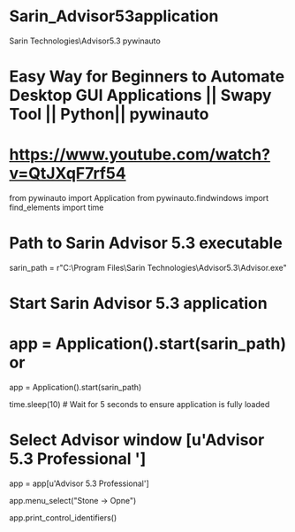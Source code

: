 # Sarin_Advisor53application
Sarin Technologies\Advisor5.3    pywinauto



# Easy Way for Beginners to Automate Desktop GUI Applications || Swapy Tool || Python|| pywinauto
# https://www.youtube.com/watch?v=QtJXqF7rf54

from pywinauto import Application
from pywinauto.findwindows import find_elements
import time

# Path to Sarin Advisor 5.3 executable
sarin_path = r"C:\Program Files\Sarin Technologies\Advisor5.3\Advisor.exe"

# Start Sarin Advisor 5.3 application
# app = Application().start(sarin_path)   or

app = Application().start(sarin_path)

time.sleep(10)  # Wait for 5 seconds to ensure application is fully loaded


# Select Advisor window  [u'Advisor 5.3 Professional                                                                                                                                                                                                                                                                                                                                                                                                                                                                                                                                                    ']
app = app[u'Advisor 5.3 Professional']

app.menu_select("Stone -> Opne")

app.print_control_identifiers()
